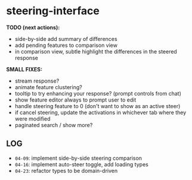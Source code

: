 # steering-interface
 
**TODO (next actions):** 
- side-by-side add summary of differences
- add pending features to comparison view
- in comparison view, subtle highlight the differences in the steered response

**SMALL FIXES:**
- stream response?
- animate feature clustering?
- tooltip to try enhancing your response? (prompt controls from chat)
- show feature editor always to prompt user to edit
- handle steering feature to 0 (don't want to show as an active steer)
- if cancel steering, update the activations in whichever tab where they were modified
- paginated search / show more?

## LOG
- `04-09`: implement side-by-side steering comparison
- `04-16`: implement auto-steer toggle, add loading types
- `04-23`: refactor types to be domain-driven
